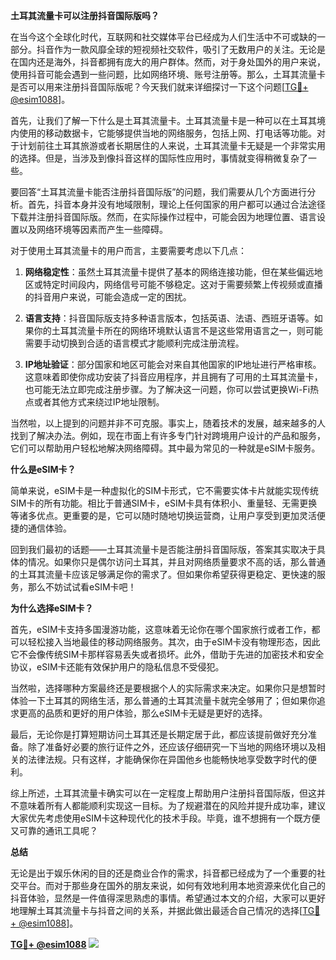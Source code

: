 **土耳其流量卡可以注册抖音国际版吗？**

在当今这个全球化时代，互联网和社交媒体平台已经成为人们生活中不可或缺的一部分。抖音作为一款风靡全球的短视频社交软件，吸引了无数用户的关注。无论是在国内还是海外，抖音都拥有庞大的用户群体。然而，对于身处国外的用户来说，使用抖音可能会遇到一些问题，比如网络环境、账号注册等。那么，土耳其流量卡是否可以用来注册抖音国际版呢？今天我们就来详细探讨一下这个问题[[TG💪+ @esim1088](https://t.me/s/esim1088)]。

首先，让我们了解一下什么是土耳其流量卡。土耳其流量卡是一种可以在土耳其境内使用的移动数据卡，它能够提供当地的网络服务，包括上网、打电话等功能。对于计划前往土耳其旅游或者长期居住的人来说，土耳其流量卡无疑是一个非常实用的选择。但是，当涉及到像抖音这样的国际性应用时，事情就变得稍微复杂了一些。

要回答“土耳其流量卡能否注册抖音国际版”的问题，我们需要从几个方面进行分析。首先，抖音本身并没有地域限制，理论上任何国家的用户都可以通过合法途径下载并注册抖音国际版。然而，在实际操作过程中，可能会因为地理位置、语言设置以及网络环境等因素而产生一些障碍。

对于使用土耳其流量卡的用户而言，主要需要考虑以下几点：

1. **网络稳定性**：虽然土耳其流量卡提供了基本的网络连接功能，但在某些偏远地区或特定时间段内，网络信号可能不够稳定。这对于需要频繁上传视频或直播的抖音用户来说，可能会造成一定的困扰。
   
2. **语言支持**：抖音国际版支持多种语言版本，包括英语、法语、西班牙语等。如果你的土耳其流量卡所在的网络环境默认语言不是这些常用语言之一，则可能需要手动切换到合适的语言模式才能顺利完成注册流程。

3. **IP地址验证**：部分国家和地区可能会对来自其他国家的IP地址进行严格审核。这意味着即使你成功安装了抖音应用程序，并且拥有了可用的土耳其流量卡，也可能无法立即完成注册步骤。为了解决这一问题，你可以尝试更换Wi-Fi热点或者其他方式来绕过IP地址限制。

当然啦，以上提到的问题并非不可克服。事实上，随着技术的发展，越来越多的人找到了解决办法。例如，现在市面上有许多专门针对跨境用户设计的产品和服务，它们可以帮助用户轻松地解决网络障碍。其中最为常见的一种就是eSIM卡服务。

**什么是eSIM卡？**

简单来说，eSIM卡是一种虚拟化的SIM卡形式，它不需要实体卡片就能实现传统SIM卡的所有功能。相比于普通SIM卡，eSIM卡具有体积小、重量轻、无需更换等诸多优点。更重要的是，它可以随时随地切换运营商，让用户享受到更加灵活便捷的通信体验。

回到我们最初的话题——土耳其流量卡是否能注册抖音国际版，答案其实取决于具体的情况。如果你只是偶尔访问土耳其，并且对网络质量要求不高的话，那么普通的土耳其流量卡应该足够满足你的需求了。但如果你希望获得更稳定、更快速的服务，那么不妨试试看eSIM卡吧！

**为什么选择eSIM卡？**

首先，eSIM卡支持多国漫游功能，这意味着无论你在哪个国家旅行或者工作，都可以轻松接入当地最佳的移动网络服务。其次，由于eSIM卡没有物理形态，因此它不会像传统SIM卡那样容易丢失或者损坏。此外，借助于先进的加密技术和安全协议，eSIM卡还能有效保护用户的隐私信息不受侵犯。

当然啦，选择哪种方案最终还是要根据个人的实际需求来决定。如果你只是想暂时体验一下土耳其的网络生活，那么普通的土耳其流量卡就完全够用了；但如果你追求更高的品质和更好的用户体验，那么eSIM卡无疑是更好的选择。

最后，无论你是打算短期访问土耳其还是长期定居于此，都应该提前做好充分准备。除了准备好必要的旅行证件之外，还应该仔细研究一下当地的网络环境以及相关的法律法规。只有这样，才能确保你在异国他乡也能畅快地享受数字时代的便利。

综上所述，土耳其流量卡确实可以在一定程度上帮助用户注册抖音国际版，但这并不意味着所有人都能顺利实现这一目标。为了规避潜在的风险并提升成功率，建议大家优先考虑使用eSIM卡这种现代化的技术手段。毕竟，谁不想拥有一个既方便又可靠的通讯工具呢？

**总结**

无论是出于娱乐休闲的目的还是商业合作的需求，抖音都已经成为了一个重要的社交平台。而对于那些身在国外的朋友来说，如何有效地利用本地资源来优化自己的抖音体验，显然是一件值得深思熟虑的事情。希望通过本文的介绍，大家可以更好地理解土耳其流量卡与抖音之间的关系，并据此做出最适合自己情况的选择[[TG💪+ @esim1088](https://t.me/s/esim1088)]。

**[TG💪+ @esim1088](https://t.me/s/esim1088) ![](https://i.postimg.cc/4NQfJmqS/Snipaste-2025-05-13-00-14-12.png)**